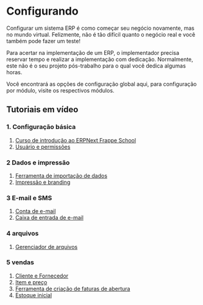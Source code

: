 # Configurando


Configurar um sistema ERP é como começar seu negócio novamente, mas no mundo virtual. Felizmente, não é tão difícil quanto o negócio real e você também pode fazer um teste!


Para acertar na implementação de um ERP, o implementador precisa reservar tempo e realizar a implementação com dedicação. Normalmente, este não é o seu projeto pós-trabalho para o qual você dedica algumas horas.


Você encontrará as opções de configuração global aqui, para configuração por módulo, visite os respectivos módulos.


## Tutoriais em vídeo


### 1. Configuração básica


1. [Curso de introdução ao ERPNext Frappe School](https://frappe.school/courses/introduction-to-erpnext)
2. [Usuário e permissões](https://docs.erpnext.com/docs/v13/user/videos/learn/user-and-permission.html)


### 2 Dados e impressão


1. [Ferramenta de importação de dados](https://docs.erpnext.com/docs/v13/user/videos/learn/data-import-tool.html)
2. [Impressão e branding](https://docs.erpnext.com/docs/v13/user/videos/learn/printing-and-branding.html)


### 3 E-mail e SMS


1. [Conta de e-mail](https://docs.erpnext.com/docs/v13/user/videos/learn/email-account.html)
2. [Caixa de entrada de e-mail](https://docs.erpnext.com/docs/v13/user/videos/learn/email-inbox.html)


### 4 arquivos


1. [Gerenciador de arquivos](https://docs.erpnext.com/docs/v13/user/videos/learn/file-manager.html)


### 5 vendas


1. [Cliente e Fornecedor](https://docs.erpnext.com/docs/v13/user/videos/learn/customer-and-supplier.html)
2. [Item e preço](https://docs.erpnext.com/docs/v13/user/videos/learn/item.html)
3. [Ferramenta de criação de faturas de abertura](https://docs.erpnext.com/docs/v13/user/videos/learn/opening-invoice-creation-tool.html)
4. [Estoque inicial](https://docs.erpnext.com/docs/v13/user/videos/learn/opening-stock.html)
